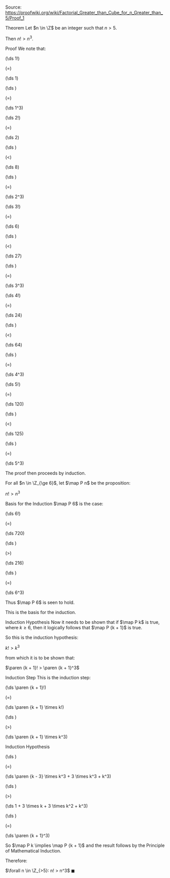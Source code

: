 # 

Source: https://proofwiki.org/wiki/Factorial_Greater_than_Cube_for_n_Greater_than_5/Proof_1



Theorem
Let $n \in \Z$ be an integer such that $n > 5$.

Then $n! > n^3$.


Proof
We note that:














\(\ds 1!\)

\(=\)







\(\ds 1\)




















\(\ds \)

\(=\)







\(\ds 1^3\)




















\(\ds 2!\)

\(=\)







\(\ds 2\)




















\(\ds \)

\(<\)







\(\ds 8\)




















\(\ds \)

\(=\)







\(\ds 2^3\)




















\(\ds 3!\)

\(=\)







\(\ds 6\)




















\(\ds \)

\(<\)







\(\ds 27\)




















\(\ds \)

\(=\)







\(\ds 3^3\)




















\(\ds 4!\)

\(=\)







\(\ds 24\)




















\(\ds \)

\(<\)







\(\ds 64\)




















\(\ds \)

\(=\)







\(\ds 4^3\)




















\(\ds 5!\)

\(=\)







\(\ds 120\)




















\(\ds \)

\(<\)







\(\ds 125\)




















\(\ds \)

\(=\)







\(\ds 5^3\)










The proof then proceeds by induction.

For all $n \in \Z_{\ge 6}$, let $\map P n$ be the proposition:

$n! > n^3$


Basis for the Induction
$\map P 6$ is the case:














\(\ds 6!\)

\(=\)







\(\ds 720\)




















\(\ds \)

\(>\)







\(\ds 216\)




















\(\ds \)

\(=\)







\(\ds 6^3\)









Thus $\map P 6$ is seen to hold.

This is the basis for the induction.


Induction Hypothesis
Now it needs to be shown that if $\map P k$ is true, where $k \ge 6$, then it logically follows that $\map P {k + 1}$ is true.

So this is the induction hypothesis:

$k! > k^3$

from which it is to be shown that:

$\paren {k + 1}! > \paren {k + 1}^3$


Induction Step
This is the induction step:














\(\ds \paren {k + 1}!\)

\(=\)







\(\ds \paren {k + 1} \times k!\)




















\(\ds \)

\(>\)







\(\ds \paren {k + 1} \times k^3\)





Induction Hypothesis














\(\ds \)

\(=\)







\(\ds \paren {k - 3} \times k^3 + 3 \times k^3 + k^3\)




















\(\ds \)

\(>\)







\(\ds 1 + 3 \times k + 3 \times k^2 + k^3\)




















\(\ds \)

\(=\)







\(\ds \paren {k + 1}^3\)









So $\map P k \implies \map P {k + 1}$ and the result follows by the Principle of Mathematical Induction.

Therefore:

$\forall n \in \Z_{>5}: n! > n^3$
$\blacksquare$





